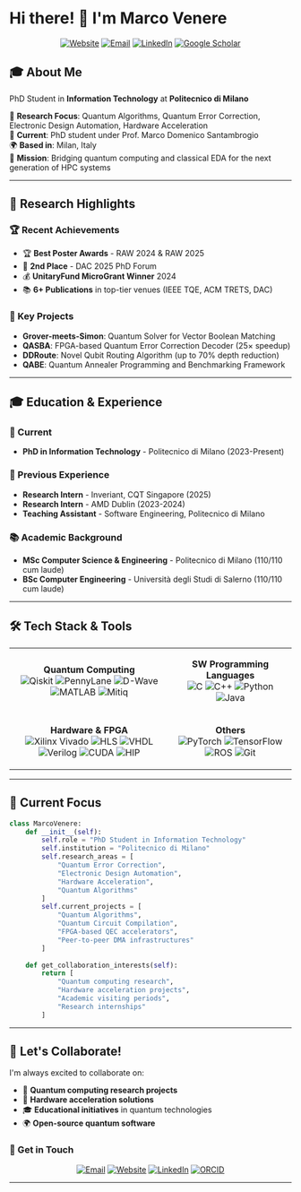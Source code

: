 # Hi there! 👋 I'm Marco Venere

<div align="center">
  
[![Website](https://img.shields.io/badge/Website-mar--ven.github.io-blue)](https://mar-ven.github.io)
[![Email](https://img.shields.io/badge/Email-marco.venere@polimi.it-red)](mailto:marco.venere@polimi.it)
[![LinkedIn](https://img.shields.io/badge/LinkedIn-Connect-0077B5)](https://linkedin.com/in/marcovenere)
[![Google Scholar](https://img.shields.io/badge/Google_Scholar-Publications-4285f4)](https://scholar.google.com/citations?user=USERID)

</div>

## 🎓 About Me

PhD Student in **Information Technology** at **Politecnico di Milano** 

🔬 **Research Focus**: Quantum Algorithms, Quantum Error Correction, Electronic Design Automation, Hardware Acceleration  
🏢 **Current**: PhD student under Prof. Marco Domenico Santambrogio  
🌍 **Based in**: Milan, Italy  
🎯 **Mission**: Bridging quantum computing and classical EDA for the next generation of HPC systems

---

## 🚀 Research Highlights

### 🏆 Recent Achievements
- 🏆 **Best Poster Awards** - RAW 2024 & RAW 2025
- 🥈 **2nd Place** - DAC 2025 PhD Forum
- 💰 **UnitaryFund MicroGrant Winner** 2024
- 📚 **6+ Publications** in top-tier venues (IEEE TQE, ACM TRETS, DAC)

### 🔬 Key Projects
- **Grover-meets-Simon**: Quantum Solver for Vector Boolean Matching
- **QASBA**: FPGA-based Quantum Error Correction Decoder (25× speedup)
- **DDRoute**: Novel Qubit Routing Algorithm (up to 70% depth reduction)
- **QABE**: Quantum Annealer Programming and Benchmarking Framework

---
## 🎓 Education & Experience

### 🎯 Current
- **PhD in Information Technology** - Politecnico di Milano (2023-Present)

### 🏢 Previous Experience
- **Research Intern** - Inveriant, CQT Singapore (2025)
- **Research Intern** - AMD Dublin (2023-2024)
- **Teaching Assistant** - Software Engineering, Politecnico di Milano

### 📚 Academic Background
- **MSc Computer Science & Engineering** - Politecnico di Milano (110/110 cum laude)
- **BSc Computer Engineering** - Università degli Studi di Salerno (110/110 cum laude)

---
## 🛠️ Tech Stack & Tools

<div align="center">

<table>
<tr>
<td align="center">

**Quantum Computing**  
![Qiskit](https://img.shields.io/badge/Qiskit-6929C4?style=flat&logo=qiskit&logoColor=white)
![PennyLane](https://img.shields.io/badge/PennyLane-FF6B35?style=flat&logo=data:image/svg+xml;base64,PHN2ZyB3aWR0aD0iMjQiIGhlaWdodD0iMjQiIHZpZXdCb3g9IjAgMCAyNCAyNCIgZmlsbD0ibm9uZSIgeG1sbnM9Imh0dHA6Ly93d3cudzMub3JnLzIwMDAvc3ZnIj4KPGNpcmNsZSBjeD0iMTIiIGN5PSIxMiIgcj0iMTAiIHN0cm9rZT0id2hpdGUiIHN0cm9rZS13aWR0aD0iMiIvPgo8L3N2Zz4K&logoColor=white)
![D-Wave](https://img.shields.io/badge/D--Wave-000000?style=flat)
![MATLAB](https://img.shields.io/badge/MATLAB-0076A8?style=flat&logo=mathworks&logoColor=white)
![Mitiq](https://img.shields.io/badge/Mitiq-FF6B6B?style=flat)

</td>
<td align="center">

**SW Programming Languages**  
![C](https://img.shields.io/badge/C-00599C?style=flat&logo=c&logoColor=white)
![C++](https://img.shields.io/badge/C++-00599C?style=flat&logo=cplusplus&logoColor=white)
![Python](https://img.shields.io/badge/Python-3776AB?style=flat&logo=python&logoColor=white)
![Java](https://img.shields.io/badge/Java-ED8B00?style=flat&logo=openjdk&logoColor=white)


</td>
</tr>
<tr>
<td align="center">

**Hardware & FPGA**  
![Xilinx Vivado](https://img.shields.io/badge/Vivado-E31F23?style=flat)
![HLS](https://img.shields.io/badge/HLS-1E88E5?style=flat)
![VHDL](https://img.shields.io/badge/VHDL-543978?style=flat)
![Verilog](https://img.shields.io/badge/Verilog-4CAF50?style=flat)
![CUDA](https://img.shields.io/badge/CUDA-76B900?style=flat&logo=nvidia&logoColor=white)
![HIP](https://img.shields.io/badge/HIP-ED1C24?style=flat&logo=amd&logoColor=white)
</td>
<td align="center">

**Others**  
![PyTorch](https://img.shields.io/badge/PyTorch-EE4C2C?style=flat&logo=pytorch&logoColor=white)
![TensorFlow](https://img.shields.io/badge/TensorFlow-FF6F00?style=flat&logo=tensorflow&logoColor=white)
![ROS](https://img.shields.io/badge/ROS-22314E?style=flat&logo=ros&logoColor=white)
![Git](https://img.shields.io/badge/Git-F05032?style=flat&logo=git&logoColor=white)

</td>
</tr>
</table>

</div>

---

## 🎯 Current Focus

```python
class MarcoVenere:
    def __init__(self):
        self.role = "PhD Student in Information Technology"
        self.institution = "Politecnico di Milano"
        self.research_areas = [
            "Quantum Error Correction",
            "Electronic Design Automation", 
            "Hardware Acceleration",
            "Quantum Algorithms"
        ]
        self.current_projects = [
            "Quantum Algorithms",
            "Quantum Circuit Compilation",
            "FPGA-based QEC accelerators",
            "Peer-to-peer DMA infrastructures"
        ]
    
    def get_collaboration_interests(self):
        return [
            "Quantum computing research",
            "Hardware acceleration projects", 
            "Academic visiting periods",
            "Research internships"
        ]
```

---

## 🤝 Let's Collaborate!

I'm always excited to collaborate on:

- 🔬 **Quantum computing research projects**
- 🔧 **Hardware acceleration solutions** 
- 🎓 **Educational initiatives** in quantum technologies
- 🌍 **Open-source quantum software**

### 💬 Get in Touch

<div align="center">

[![Email](https://img.shields.io/badge/Email-marco.venere@polimi.it-D14836?logo=gmail&logoColor=white)](mailto:marco.venere@polimi.it)
[![Website](https://img.shields.io/badge/Website-mar--ven.github.io-4285F4?logo=google-chrome&logoColor=white)](https://mar-ven.github.io)
[![LinkedIn](https://img.shields.io/badge/LinkedIn-Connect-0077B5?logo=linkedin&logoColor=white)](https://linkedin.com/in/marcovenere)
[![ORCID](https://img.shields.io/badge/ORCID-A6CE39?logo=orcid&logoColor=white)](https://orcid.org/0009-0002-8991-1443)

</div>

---

<div align="center">

</div>
